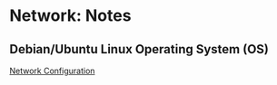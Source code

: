 # Network: Notes
## Debian/Ubuntu Linux Operating System (OS)
[Network Configuration](https://wiki.debian.org/NetworkConfiguration#Setting_up_an_Ethernet_Interface)
